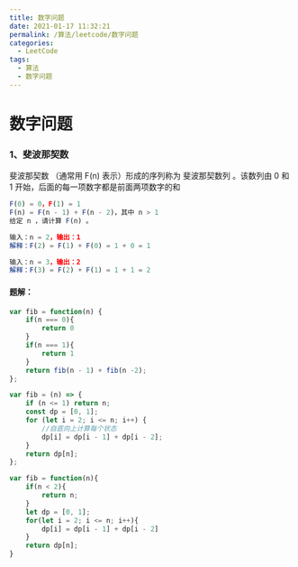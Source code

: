 ```yaml
---
title: 数字问题
date: 2021-01-17 11:32:21
permalink: /算法/leetcode/数字问题
categories:
  - LeetCode
tags:
  - 算法
  - 数字问题
---
```

# 数字问题

### 1、斐波那契数

斐波那契数 （通常用 F(n) 表示）形成的序列称为 斐波那契数列 。该数列由 0 和 1 开始，后面的每一项数字都是前面两项数字的和

```javascript
F(0) = 0，F(1) = 1
F(n) = F(n - 1) + F(n - 2)，其中 n > 1
给定 n ，请计算 F(n) 。

输入：n = 2，输出：1
解释：F(2) = F(1) + F(0) = 1 + 0 = 1

输入：n = 3，输出：2
解释：F(3) = F(2) + F(1) = 1 + 1 = 2
```

#### 题解：

```javascript
var fib = function(n) {
    if(n === 0){
        return 0
    }
    if(n === 1){
        return 1
    }
    return fib(n - 1) + fib(n -2);
};

var fib = (n) => {
    if (n <= 1) return n;
    const dp = [0, 1];
    for (let i = 2; i <= n; i++) {
        //自底向上计算每个状态
        dp[i] = dp[i - 1] + dp[i - 2];
    }
    return dp[n];
};

var fib = function(n){
    if(n < 2){
        return n;
    }
    let dp = [0, 1];
    for(let i = 2; i <= n; i++){
        dp[i] = dp[i - 1] + dp[i - 2]
    }
    return dp[n];
}
```
